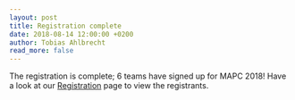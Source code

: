 ```yaml
---
layout: post
title: Registration complete
date: 2018-08-14 12:00:00 +0200
author: Tobias Ahlbrecht
read_more: false
---
```


The registration is complete; 6 teams have signed up for MAPC 2018! Have a look at our [Registration](/2018#registration) page to view the registrants.
